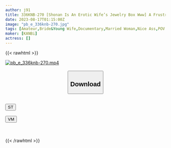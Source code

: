 ```yaml
---
author: j91
title: 336KNB-270 [Shonan Is An Erotic Wife’s Jewelry Box Www] A Frustrated Young Wife Who Has Accumulated Stress From Home And Work And Has Accumulated Her Libido. Somehow The Eyes And Hand Movements Are Erotic Wife, And I’m Good At A Moist Blowjob. , Wwwww At Chigasaki Station, Chigasaki City, Kanagawa Prefecture
date: 2023-08-17T01:15:00Z
image: "pb_e_336knb-270.jpg"
tags: [Amateur,Bride&Young Wife,Documentary,Married Woman,Nice Ass,POV ]
maker: [KANBi]
actress: []
---
```



{{< rawhtml >}}

<div class="video" data-videoid="laGaAxRmV1S7Kg7">
    <a href="javascript:;">
        <img src="https://my.j91.asia/posts/pb_e_336knb-270/pb_e_336knb-270.jpg" width="WIDTH" height="HEIGHT" alt="pb_e_336knb-270.mp4" loading="lazy">
    </a>
</div>

<script type="text/javascript" src="https://j91.asia/asset/on-demand-st.js"></script>

<br>
  <link rel="stylesheet" href="https://j91.asia/asset/bs5.css">
  
  <center>
  <button class="btn btn-primary" type="button" data-bs-toggle="collapse" data-bs-target=".multi-collapse" aria-expanded="false" aria-controls="multiCollapseExample1 multiCollapseExample2"><h2>Download</h2></button></center>
</p>
<div class="row">
  <div class="col">
    <div class="collapse multi-collapse" id="multiCollapseExample1">
      <div class="card card-body">
	      	      <br>
<div class="buttons">  
<a href="https://streamtape.to/v/laGaAxRmV1S7Kg7"><button class="btn-hover color-3"><i class="fa fa-download"></i> ST</button></a></div>
    </div>
  </div>
</div>
  <div class="col">
    <div class="collapse multi-collapse" id="multiCollapseExample2">
      <div class="card card-body">
	      <br>
<div class="buttons">
    <a href="https://vidmoly.to/1hhm9zs11n4d.html"><button class="btn-hover color-9"><i class="fa fa-download"></i> VM</button></a></div>
<br><br>
      </div>
    </div>
  </div>
</div>

{{< /rawhtml >}}